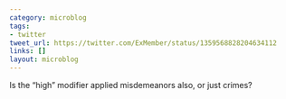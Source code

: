 ```yaml
---
category: microblog
tags:
- twitter
tweet_url: https://twitter.com/ExMember/status/1359568828204634112
links: []
layout: microblog
---
```

Is the “high” modifier applied misdemeanors also, or just crimes?
